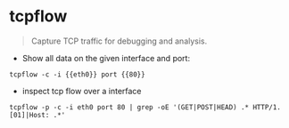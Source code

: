 # tcpflow

> Capture TCP traffic for debugging and analysis.

- Show all data on the given interface and port:

`tcpflow -c -i {{eth0}} port {{80}}`
- inspect tcp flow over a interface

`tcpflow -p -c -i eth0 port 80 | grep -oE '(GET|POST|HEAD) .* HTTP/1.[01]|Host: .*'`


